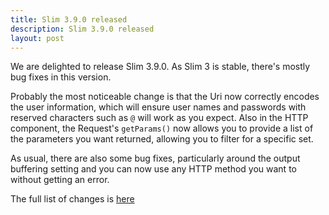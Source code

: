 ```yaml
---
title: Slim 3.9.0 released
description: Slim 3.9.0 released
layout: post
---
```


We are delighted to release Slim 3.9.0. As Slim 3 is stable, there's mostly bug fixes in this version.

Probably the most noticeable change is that the Uri now correctly encodes the user information, which will ensure user names and passwords with reserved characters such as `@` will work as you expect. Also in the HTTP component, the Request's `getParams()` now allows you to provide a list of the parameters you want returned, allowing you to filter for a specific set.

As usual, there are also some bug fixes, particularly around the output buffering setting and you can now use any HTTP method you want to without getting an error.

The full list of changes is [here](https://github.com/slimphp/Slim/issues?q=milestone%3A3.9.0+is%3Aclosed)
